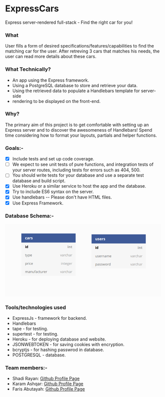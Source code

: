 # ExpressCars

Express server-rendered full-stack - Find the right car for you!

### What
User fills a form of desired specifications/features/capabilities to find the matching car for the user.
After retreving 3 cars that matches his needs, the user can read more details about these cars.

### What Technically?
* An app using the Express framework.
* Using a PostgreSQL database to store and retrieve your data.
* Using the retrieved data to populate a Handlebars template for server-side
* rendering to be displayed on the front-end.

### Why?
The primary aim of this project is to get comfortable with setting up an Express server and to discover the awesomeness of Handlebars! Spend time considering how to format your layouts, partials and helper functions.

### Goals:-
- [x] Include tests and set up code coverage.
- [ ] We expect to see unit tests of pure functions, and integration tests of your server routes, including tests for errors such as 404, 500.
- [ ] You should write tests for your database and use a separate test database and build script.
- [x] Use Heroku or a similar service to host the app and the database.
- [x] Try to include ES6 syntax on the server.
- [x] Use handlebars -- Please don't have HTML files.
- [x] Use Express Framework.

### Database Schema:-
![Database Scheme](https://raw.githubusercontent.com/facn5/ExpressCars/master/public/assets/database_schema.png)

### Tools/technologies used
* ExpressJs - framework for backend.
* Handlebars
* tape - for testing.
* supertest - for testing.
* Heroku - for deploying database and website.
* JSONWEBTOKEN - for saving cookies with encryption.
* bcryptjs - for hashing passwrod in database.
* POSTGRESQL - database.


### Team members:-
* Shadi Rayan: [Github Profile Page](https://github.com/mrfong)
* Karam Ashqar: [Github Profile Page](https://github.com/karam1ashqar)
* Faris Abutayah: [Github Profile Page](https://github.com/faris114)
